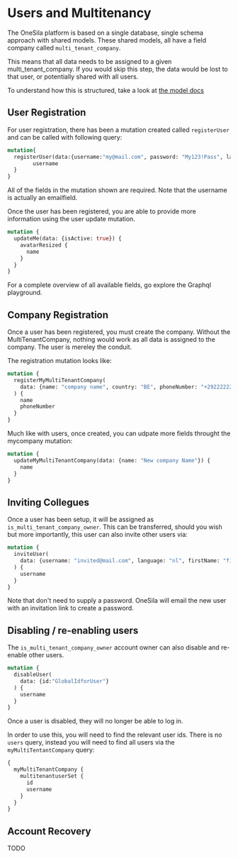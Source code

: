 # Users and Multitenancy

The OneSila platform is based on a single database, single schema approach with shared models.
These shared models, all have a field company called `multi_tenant_company`.

This means that all data needs to be assigned to a given multi_tenant_company.  If you would skip
this step, the data would be lost to that user, or potentially shared with all users.

To understand how this is structured, take a look at [the model docs](developers/creating-new-apps.html)

## User Registration

For user registration, there has been a mutation created called `registerUser` and can be called with following query:

```graphql
mutation{
  registerUser(data:{username:"my@mail.com", password: "My123!Pass", language: "nl"}){
		username
  }
}
```

All of the fields in the mutation shown are required.
Note that the username is actually an emailfield.

Once the user has been registered, you are able to provide more information using the user update mutation.

```graphql
mutation {
  updateMe(data: {isActive: true}) {
    avatarResized {
      name
    }
  }
}
```

For a complete overview of all available fields, go explore the Graphql playground.


## Company Registration

Once a user has been registered, you must create the company.  Without the MultiTenantCompany, nothing would work as all data is assigned to the company.  The user is mereley the conduit.

The registration mutation looks like:

```graphql
mutation {
  registerMyMultiTenantCompany(
    data: {name: "company name", country: "BE", phoneNumber: "+292222222", language: "de"}
  ) {
    name
    phoneNumber
  }
}
```

Much like with users, once created, you can udpate more fields throught the mycompany mutation:

```graphql
mutation {
  updateMyMultiTenantCompany(data: {name: "New company Name"}) {
    name
  }
}
```


## Inviting Collegues

Once a user has been setup, it will be assigned as `is_multi_tenant_company_owner`. This can be transferred, should you wish but more importantly, this user can also invite other users via:

```graphql
mutation {
  inviteUser(
    data: {username: "invited@mail.com", language: "nl", firstName: "first name", lastName: "Last name"}
  ) {
    username
  }
}
```

Note that don't need to supply a password. OneSila will email the new user with an invitation link to create a password.

## Disabling / re-enabling users

The `is_multi_tenant_company_owner` account owner can also disable and re-enable other users.

```graphql
mutation {
  disableUser(
    data: {id:"GlobalIdforUser"}
  ) {
    username
  }
}
```

Once a user is disabled, they will no longer be able to log in.

In order to use this, you will need to find the relevant user ids.  There is no `users` query, instead you will need to find all users via the `myMultiTentantCompany` query:

```graphql
{
  myMultiTenantCompany {
    multitenantuserSet {
      id
      username
    }
  }
}
```


## Account Recovery

TODO
